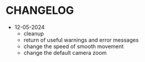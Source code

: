 # CHANGELOG

- 12-05-2024
	- cleanup
	- return of useful warnings and error messages
	- change the speed of smooth movement
	- change the default camera zoom
